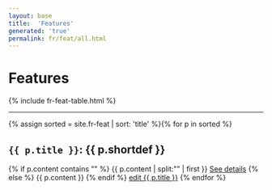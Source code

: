 ```yaml
---
layout: base
title:  'Features'
generated: 'true'
permalink: fr/feat/all.html
---
```


# Features

{% include fr-feat-table.html %}

----------

{% assign sorted = site.fr-feat | sort: 'title' %}{% for p in sorted %}
<a id="al-fr-feat/{{ p.title }}" class="al-dest"/>
<h2><code>{{ p.title }}</code>: {{ p.shortdef }}</h2>
{% if p.content contains "<!--details-->" %}    
{{ p.content | split:"<!--details-->" | first }}
<a href="{{ p.title }}" class="al-doc">See details</a>
{% else %}
{{ p.content }}
{% endif %}
<a href="{{ site.git_edit }}/{% if p.collection %}{{ p.relative_path }}{% else %}{{ p.path }}{% endif %}" target="#">edit {{ p.title }}</a>
{% endfor %}
